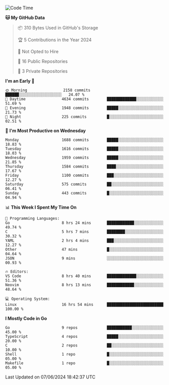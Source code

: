 <!--START_SECTION:waka-->
![Code Time](http://img.shields.io/badge/Code%20Time-677%20hrs%2039%20mins-blue)

**🐱 My GitHub Data** 

> 📦 310 Bytes Used in GitHub's Storage 
 > 
> 🏆 5 Contributions in the Year 2024
 > 
> 🚫 Not Opted to Hire
 > 
> 📜 16 Public Repositories 
 > 
> 🔑 3 Private Repositories 
 > 
**I'm an Early 🐤** 

```text
🌞 Morning                2158 commits        ██████░░░░░░░░░░░░░░░░░░░   24.07 % 
🌆 Daytime                4634 commits        █████████████░░░░░░░░░░░░   51.69 % 
🌃 Evening                1948 commits        █████░░░░░░░░░░░░░░░░░░░░   21.73 % 
🌙 Night                  225 commits         █░░░░░░░░░░░░░░░░░░░░░░░░   02.51 % 
```
📅 **I'm Most Productive on Wednesday** 

```text
Monday                   1688 commits        █████░░░░░░░░░░░░░░░░░░░░   18.83 % 
Tuesday                  1616 commits        █████░░░░░░░░░░░░░░░░░░░░   18.03 % 
Wednesday                1959 commits        █████░░░░░░░░░░░░░░░░░░░░   21.85 % 
Thursday                 1584 commits        ████░░░░░░░░░░░░░░░░░░░░░   17.67 % 
Friday                   1100 commits        ███░░░░░░░░░░░░░░░░░░░░░░   12.27 % 
Saturday                 575 commits         ██░░░░░░░░░░░░░░░░░░░░░░░   06.41 % 
Sunday                   443 commits         █░░░░░░░░░░░░░░░░░░░░░░░░   04.94 % 
```


📊 **This Week I Spent My Time On** 

```text
💬 Programming Languages: 
Go                       8 hrs 24 mins       ████████████░░░░░░░░░░░░░   49.74 % 
C                        5 hrs 7 mins        ████████░░░░░░░░░░░░░░░░░   30.32 % 
YAML                     2 hrs 4 mins        ███░░░░░░░░░░░░░░░░░░░░░░   12.27 % 
Other                    47 mins             █░░░░░░░░░░░░░░░░░░░░░░░░   04.64 % 
JSON                     9 mins              ░░░░░░░░░░░░░░░░░░░░░░░░░   00.93 % 

🔥 Editors: 
VS Code                  8 hrs 40 mins       █████████████░░░░░░░░░░░░   51.36 % 
Neovim                   8 hrs 13 mins       ████████████░░░░░░░░░░░░░   48.64 % 

💻 Operating System: 
Linux                    16 hrs 54 mins      █████████████████████████   100.00 % 
```

**I Mostly Code in Go** 

```text
Go                       9 repos             ███████████░░░░░░░░░░░░░░   45.00 % 
TypeScript               4 repos             █████░░░░░░░░░░░░░░░░░░░░   20.00 % 
C                        2 repos             ██░░░░░░░░░░░░░░░░░░░░░░░   10.00 % 
Shell                    1 repo              █░░░░░░░░░░░░░░░░░░░░░░░░   05.00 % 
Makefile                 1 repo              █░░░░░░░░░░░░░░░░░░░░░░░░   05.00 % 
```




 Last Updated on 07/06/2024 18:42:37 UTC
<!--END_SECTION:waka-->
